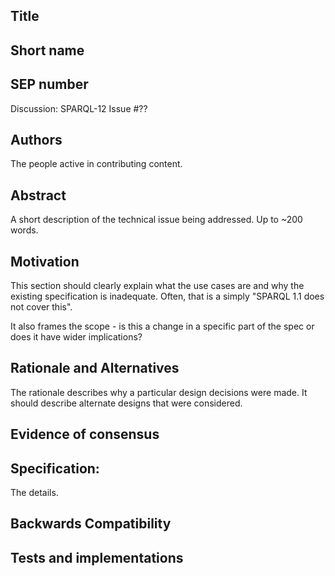 ## Title

## Short name

## SEP number

Discussion: SPARQL-12 Issue #??

## Authors
The people active in contributing content.

## Abstract
A short description of the technical issue being addressed. Up to ~200 
words.

## Motivation
This section should clearly explain what the use cases are and why the 
existing specification is inadequate. Often, that is a simply "SPARQL 
1.1 does not cover this".

It also frames the scope - is this a change in a specific part of the 
spec or does it have wider implications?

## Rationale and Alternatives
The rationale describes why a particular design decisions were made. It 
should describe alternate designs that were considered.

## Evidence of consensus

## Specification:
The details.

## Backwards Compatibility

## Tests and implementations
